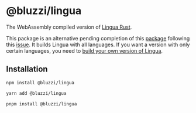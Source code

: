 # @bluzzi/lingua
The WebAssembly compiled version of [Lingua Rust](https://github.com/pemistahl/lingua-rs).

This package is an alternative pending completion of this [package](https://github.com/pemistahl/lingua-js) following this [issue](https://github.com/pemistahl/lingua-rs/issues/142). It builds Lingua with all languages. If you want a version with only certain languages, you need to [build your own version of Lingua](https://github.com/pemistahl/lingua-rs/#11-webassembly-support).

## Installation
```sh
npm install @bluzzi/lingua
```

```sh
yarn add @bluzzi/lingua
```

```sh
pnpm install @bluzzi/lingua
```